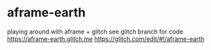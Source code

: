 # aframe-earth
playing around with aframe + glitch
see glitch branch for code
https://aframe-earth.glitch.me
https://glitch.com/edit/#!/aframe-earth
